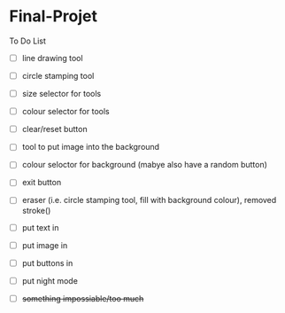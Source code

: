 # Final-Projet

To Do List
- [ ] line drawing tool
- [ ] circle stamping tool
- [ ] size selector for tools
- [ ] colour selector for tools
- [ ] clear/reset button
- [ ] tool to put image into the background
- [ ] colour seloctor for background (mabye also have a random button)
- [ ] exit button
- [ ] eraser (i.e. circle stamping tool, fill with background colour), removed stroke()
- [ ] put text in
- [ ] put image in
- [ ] put buttons in
- [ ] put night mode

- [ ] <del>something impossiable/too much </del>
